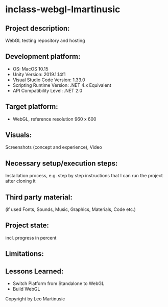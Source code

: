 # inclass-webgl-lmartinusic

## Project description:
WebGL testing repository and hosting

## Development platform:
- OS: MacOS 10.15
- Unity Version: 2019.1.14f1
- Visual Studio Code Version: 1.33.0
- Scripting Runtime Version: .NET 4.x Equivalent
- API Compatibility Level: .NET 2.0

## Target platform:
- WebGL, reference resolution 960 x 600

## Visuals:
Screenshots (concept and experience), Video

## Necessary setup/execution steps:
Installation process, e.g. step by step instructions that I can run the project after cloning it

## Third party material:
(if used Fonts, Sounds, Music, Graphics, Materials, Code etc.)

## Project state:
incl. progress in percent

## Limitations:
## Lessons Learned:
- Switch Platform from Standalone to WebGL
- Build WebGL

Copyright by Leo Martinusic
